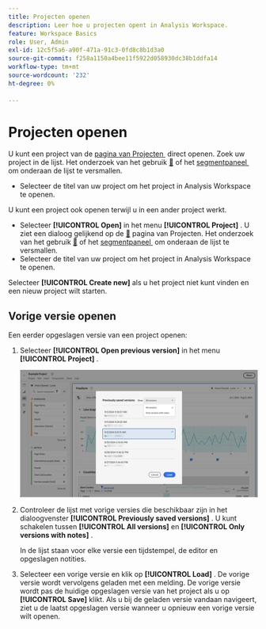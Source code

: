 ```yaml
---
title: Projecten openen
description: Leer hoe u projecten opent in Analysis Workspace.
feature: Workspace Basics
role: User, Admin
exl-id: 12c5f5a6-a90f-471a-91c3-0fd8c8b1d3a0
source-git-commit: f258a1150a4bee11f5922d058930dc38b1ddfa14
workflow-type: tm+mt
source-wordcount: '232'
ht-degree: 0%

---
```


# Projecten openen

U kunt een project van de [&#x200B; pagina van Projecten &#x200B;](/help/analyze/analysis-workspace/build-workspace-project/freeform-overview.md) direct openen. Zoek uw project in de lijst. Het onderzoek van het gebruik [&#128279;](/help/analyze/analysis-workspace/build-workspace-project/freeform-overview.md#search) of het [&#x200B; segmentpaneel &#x200B;](/help/analyze/analysis-workspace/build-workspace-project/freeform-overview.md#segment-panel) om onderaan de lijst te versmallen.

* Selecteer de titel van uw project om het project in Analysis Workspace te openen.

U kunt een project ook openen terwijl u in een ander project werkt.

* Selecteer **[!UICONTROL Open]** in het menu **[!UICONTROL Project]** . U ziet een dialoog gelijkend op de [&#128279;](/help/analyze/analysis-workspace/build-workspace-project/freeform-overview.md) pagina van Projecten.  Het onderzoek van het gebruik [&#128279;](/help/analyze/analysis-workspace/build-workspace-project/freeform-overview.md#search) of het [&#x200B; segmentpaneel &#x200B;](/help/analyze/analysis-workspace/build-workspace-project/freeform-overview.md#segment-panel) om onderaan de lijst te versmallen.
* Selecteer de titel van uw project om het project in Analysis Workspace te openen.

Selecteer **[!UICONTROL Create new]** als u het project niet kunt vinden en een nieuw project wilt starten.

## Vorige versie openen

Een eerder opgeslagen versie van een project openen:

1. Selecteer **[!UICONTROL Open previous version]** in het menu **[!UICONTROL Project]** .

   ![&#x200B; de eerder opgeslagen lijst van projectversies en de opties om Alle versies of slechts versies met nota&#39;s te tonen.](assets/open-previously-saved.png)

1. Controleer de lijst met vorige versies die beschikbaar zijn in het dialoogvenster **[!UICONTROL Previously saved versions]** . U kunt schakelen tussen **[!UICONTROL All versions]** en **[!UICONTROL Only versions with notes]** .

   In de lijst staan voor elke versie een tijdstempel, de editor en opgeslagen notities.


1. Selecteer een vorige versie en klik op **[!UICONTROL Load]** .
De vorige versie wordt vervolgens geladen met een melding. De vorige versie wordt pas de huidige opgeslagen versie van het project als u op **[!UICONTROL Save]** klikt. Als u bij de geladen versie vandaan navigeert, ziet u de laatst opgeslagen versie wanneer u opnieuw een vorige versie wilt openen.


<!-- 
## Incompatible data view

When you open a project, you might see an **[!UICONTROL Incompatible data view]** warning dialog. This dialog explains that certain components within the project are not enabled in the selected data view for one of the panels in the project. 

![Incompatible](assets/incompatible-data-view.png)

To fix this warning, you can:

* **[!UICONTROL Change the data view]**. Select a proper data view from **[!UICONTROL Change data view:]** ![Data](/help/assets/icons/Data.svg). If the selected data view is valid, your project opens in Analysis Workspace.
* **[!UICONTROL Return to landing page]**. Your selected project is not opened and you can select another project.
* **[!UICONTROL Continue anyway]**. Your project opens in Analysis Workspace, but shows errors in some of the visualization and the incompatible data views have an alert ![Alert](/help/assets/icons/Alert.svg) before the name of the data view.


-->
